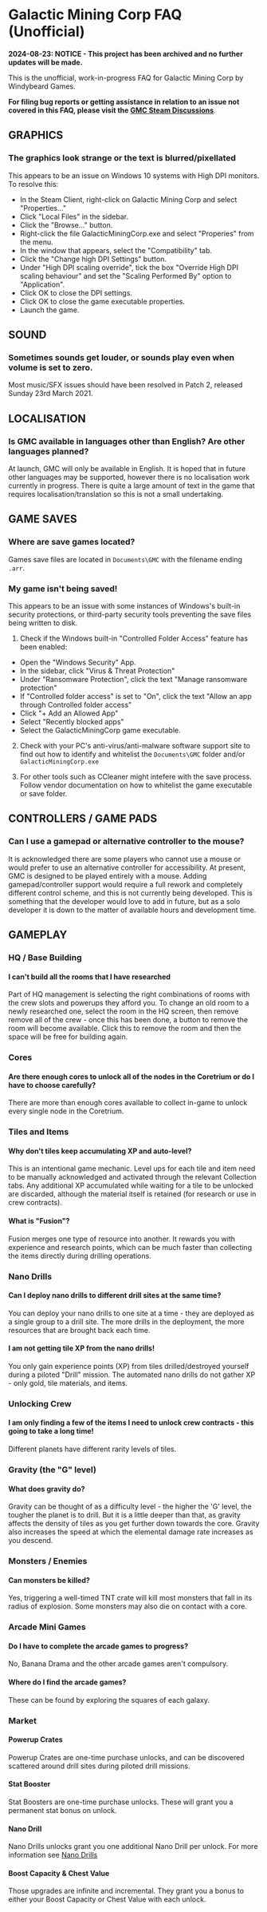 
# Galactic Mining Corp FAQ (Unofficial)

**2024-08-23: NOTICE - This project has been archived and no further updates will be made.**

This is the unofficial, work-in-progress FAQ for Galactic Mining Corp by Windybeard Games.

**For filing bug reports or getting assistance in relation to an issue not covered in this FAQ, please visit the [GMC Steam Discussions](https://steamcommunity.com/app/1218500/discussions/)**.

## GRAPHICS

### The graphics look strange or the text is blurred/pixellated

This appears to be an issue on Windows 10 systems with High DPI monitors. To resolve this:

- In the Steam Client, right-click on Galactic Mining Corp and select "Properties..."
- Click "Local Files" in the sidebar.
- Click the "Browse..." button.
- Right-click the file GalacticMiningCorp.exe and select "Properies" from the menu.
- In the window that appears, select the "Compatibility" tab.
- Click the "Change high DPI Settings" button.
- Under "High DPI scaling override", tick the box "Override High DPI scaling behaviour" and set the "Scaling Performed By" option to "Application".
- Click OK to close the DPI settings.
- Click OK to close the game executable properties.
- Launch the game.


## SOUND

### Sometimes sounds get louder, or sounds play even when volume is set to zero.

Most music/SFX issues should have been resolved in Patch 2, released Sunday 23rd March 2021.


## LOCALISATION

### Is GMC available in languages other than English? Are other languages planned?

At launch, GMC will only be available in English. It is hoped that in future other languages may be supported, however there is no localisation work currently in progress. There is quite a large amount of text in the game that requires localisation/translation so this is not a small undertaking.


## GAME SAVES

### Where are save games located?

Games save files are located in `Documents\GMC` with the filename ending `.arr`.


### My game isn't being saved!

This appears to be an issue with some instances of Windows's built-in security protections, or third-party security tools preventing the save files being written to disk.

1. Check if the Windows built-in "Controlled Folder Access" feature has been enabled:

- Open the  "Windows Security" App.
- In the sidebar, click "Virus & Threat Protection"
- Under "Ransomware Protection", click the text "Manage ransomware protection"
- If "Controlled folder access" is set to "On", click the text "Allow an app through Controlled folder access"
- Click "+ Add an Allowed App"
- Select "Recently blocked apps"
- Select the GalacticMiningCorp game executable.

2. Check with your PC's anti-virus/anti-malware software support site to find out how to identify and whitelist the `Documents\GMC` folder and/or `GalacticMiningCorp.exe`

3. For other tools such as CCleaner might intefere with the save process. Follow vendor documentation on how to whitelist the game executable or save folder.


## CONTROLLERS / GAME PADS

### Can I use a gamepad or alternative controller to the mouse?

It is acknowledged there are some players who cannot use a mouse or would prefer to use an alternative controller for accessibility. At present, GMC is designed to be played entirely with a mouse. Adding gamepad/controller support would require a full rework and completely different control scheme, and this is not currently being developed. This is something that the developer would love to add in future, but as a solo developer it is down to the matter of available hours and development time.


## GAMEPLAY

### HQ / Base Building

#### I can't build all the rooms that I have researched

Part of HQ management is selecting the right combinations of rooms with the crew slots and powerups they afford you. To change an old room to a newly researched one, select the room in the HQ screen, then remove remove all of the crew - once this has been done, a button to remove the room will become available. Click this to remove the room and then the space will be free for building again.

### Cores

#### Are there enough cores to unlock all of the nodes in the Coretrium or do I have to choose carefully?

There are more than enough cores available to collect in-game to unlock every single node in the Coretrium.

### Tiles and Items

#### Why don't tiles keep accumulating XP and auto-level?

This is an intentional game mechanic. Level ups for each tile and item need to be manually acknowledged and activated through the relevant Collection tabs. Any additional XP accumulated while waiting for a tile to be unlocked are discarded, although the material itself is retained (for research or use in crew contracts).

#### What is "Fusion"?

Fusion merges one type of resource into another. It rewards you with experience and research points, which can be much faster than collecting the items directly during drilling operations.

### Nano Drills

#### Can I deploy nano drills to different drill sites at the same time?

You can deploy your nano drills to one site at a time - they are deployed as a single group to a drill site. The more drills in the deployment, the more resources that are brought back each time.

#### I am not getting tile XP from the nano drills!

You only gain experience points (XP) from tiles drilled/destroyed yourself during a piloted "Drill" mission. The automated nano drills do not gather XP - only gold, tile materials, and items.


### Unlocking Crew

#### I am only finding a few of the items I need to unlock crew contracts - this going to take a long time!

Different planets have different rarity levels of tiles.


### Gravity (the "G" level)

#### What does gravity do?

Gravity can be thought of as a difficulty level - the higher the 'G' level, the tougher the planet is to drill. But it is a little deeper than that, as gravity affects the density of tiles as you get further down towards the core. Gravity also increases the speed at which the elemental damage rate increases as you descend.

### Monsters / Enemies

#### Can monsters be killed?

Yes, triggering a well-timed TNT crate will kill most monsters that fall in its radius of explosion. Some monsters may also die on contact with a core.


### Arcade Mini Games 

#### Do I have to complete the arcade games to progress?

No, Banana Drama and the other arcade games aren't compulsory. 


#### Where do I find the arcade games?

These can be found by exploring the squares of each galaxy.

### Market

#### Powerup Crates

Powerup Crates are one-time purchase unlocks, and can be discovered scattered around drill sites during piloted drill missions.

#### Stat Booster

Stat Boosters are one-time purchase unlocks. These will grant you a permanent stat bonus on unlock.

#### Nano Drill

Nano Drills unlocks grant you one additional Nano Drill per unlock. For more information see [Nano Drills](#Nano-Drills)

#### Boost Capacity & Chest Value

Those upgrades are infinite and incremental. They grant you a bonus to either your Boost Capacity or Chest Value with each unlock.
